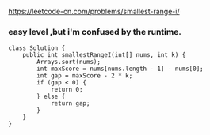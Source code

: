 https://leetcode-cn.com/problems/smallest-range-i/
### easy level ,but i'm confused by the runtime.
```
class Solution {
    public int smallestRangeI(int[] nums, int k) {
        Arrays.sort(nums);
        int maxScore = nums[nums.length - 1] - nums[0];
        int gap = maxScore - 2 * k;
        if (gap < 0) {
            return 0;
        } else {
            return gap;
        }
    }
}
```
